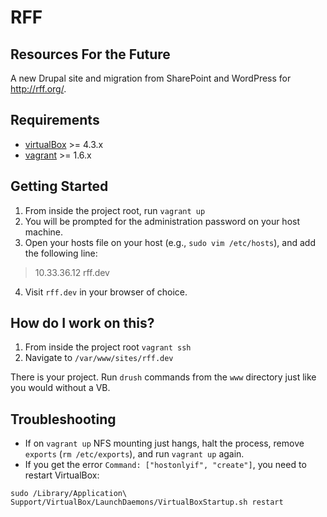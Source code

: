 # RFF
## Resources For the Future

A new Drupal site and migration from SharePoint and WordPress for http://rff.org/.

## Requirements

* [virtualBox](https://www.virtualbox.org/wiki/Downloads) >= 4.3.x
* [vagrant](http://downloads.vagrantup.com/) >= 1.6.x

## Getting Started

1. From inside the project root, run `vagrant up` 
2. You will be prompted for the administration password on your host machine.
3. Open your hosts file on your host (e.g., `sudo vim /etc/hosts`), and add the following line:
> 10.33.36.12 rff.dev

4. Visit `rff.dev` in your browser of choice.

## How do I work on this?

1. From inside the project root `vagrant ssh`
2. Navigate to `/var/www/sites/rff.dev`

There is your project. Run `drush` commands from the `www` directory just like you would without a VB.

## Troubleshooting

* If on `vagrant up` NFS mounting just hangs, halt the process, remove `exports` (`rm /etc/exports`), and run `vagrant up` again.
* If you get the error `Command: ["hostonlyif", "create"]`, you need to restart VirtualBox:

```
sudo /Library/Application\ Support/VirtualBox/LaunchDaemons/VirtualBoxStartup.sh restart
```

